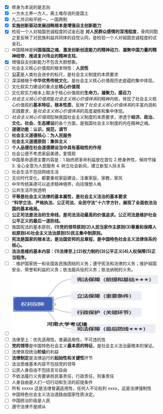 - [x] 修身为本说的是志向
 - [x] 一方水土养一方人，离土难存说的是国土
 - [x] 九二共识和平统一，一国两制
 - [x] **实施创新驱动发展战略根本是增强自主创新能力**
 - [x] 检验一个人对祖国忠诚程度的试金石是 **对人民群众感情的深浅程度**，骨肉同胞之爱反映了对民族利益共同体的自觉认同，是检验一个人对祖国忠诚程度的试金石。
 - [ ] 中国精神是**兴国强国之魂**，**激发创新创造能力的精神动力**，**凝聚中国力量的精神纽带**，**推进复兴伟业的精神支柱**。
 - [x] 增强自主创新能力不包含大胆想象。
- [ ] 社会主义核心价值观的根本特性：**人民性**
- [ ] **公正**是人类社会进步的标尺，是社会主义制度的本质要求
- [ ] 深深植根于**中华优秀传统文化**，是社会主义核心价值观历史底蕴的集中体现。
- [ ] 文化软实力建设的重点是**核心价值观**
- [ ] 文化软实力根本上取决于核心价值观的**生命力，凝聚力，感召力**
- [ ] *社会主义核心价值观*是*社会主义核心价值体系*的精神内核，体现了社会主义核心价值观的**基本特征，根本性质**，反映了*社会主义核心价值体系*的丰富内涵和实践要求，是*社会主义核心价值体系*的高度凝练和集中体现。
- [ ] *社会主义核心价值观*反映我国社会主义制度的本质要求，渗透于**经济、政治、文化、社会、生态建设**的各个方面，是我国社会主义制度的内在精神之魂。
- [ ] **道德功能：认识，规范，调节**
- [ ] **社会主义道德核心：为人民服务**
- [ ] **社会主义道德原则：集体主义**
- [ ] **个人品德在社会道德建设当中具有基础性的作用**
- [ ] 社会公德不考虑家庭美德，爱情观
- [ ] 中国革命道德主要内容是：1.始终把革命利益放在首位 2.修身养性，保持节操3. 全心全意为人民服务 4. 树立社会新风，建立新型人际关系
- [ ] 社会生活不包括网络生活
- [ ] 无论时代变化，都要重视家庭建设，注重家庭，家教，家风
- [ ] 中华传统美德可以追求精神境界，向往理想人格
- [ ] 公共生活开放透明
- [ ] **平等是社会主义法律的基本属性，是社会主义法治的基本要求**
- [ ] **“科学立法、严格执法、公正司法、全民守法”十六字方针，展现了全面依法治国的基本格局。**
- [ ] **公正司法是法治的生命线，是司法活动最高的价值追求。公正司法是维护社会公平正义的最后一道防线。**
- [ ] 我国宪法的基本原则，**(1)党的领导原则(2)人民当家作主原则(3)尊重和保障人权原则(4)社会主义法治原则(5)民主集中制原则。**
- [ ] **宪法是国家的根本法，是治国安邦的总章程，是中国特色社会主义法律体系的核心。**
- [ ] **法治思维的基本内容：(1)法律至上(2)权力制约(3)公平正义(4)人权保障(5)正当程序。**
- [ ] ：维护国家统一和全国各民族团结的义务；遵守宪法和法律的义务；维护祖国安全、荣誉和利益的义务；依法服兵役的义务；依法纳税的义务。
- [ ] ![输入图片说明](/imgs/2024-06-25/P9t5dv4wOXdV8fCF.png)
- [ ] 法律至上：优先适用性，普遍适用性，不可违抗性
- [ ] **党的领导**是中国特色社会主义**最本质的特征**，是社会主义法治最根本的保证。
- [ ] 法律体现统治**阶级**的利益
- [ ] **法律制定**是法律运行的**起始性和关键性**环节
- [ ] 法治思维基本内容不包括党的领导
- [ ] 公民人身自由不包括言论自由
- [ ] 不依法履行义务要承担民事责任，行政责任，刑事责任
- [ ] 人身自由是人们一切行动和生活的前提条件
- [ ] 所有 xxxxx 这是法律普遍适用性，任何人不论权利 xxxx，这是法律强制性
- [ ] 中国特色社会主义法治道路由国家性质决定。
- [ ] 中国统治阶级是人民
- [ ] 遵守法律不是顺从 
<!--stackedit_data:
eyJoaXN0b3J5IjpbOTM0MzM4NDExLDEyNjQyMjUzMDcsMTU3Mj
MwNDEzNiwxNjI1MDE1NTk4LDE2MTMyODE2NjAsMTY4ODc5OTM4
MiwtNDQyNzg3MjAzLDIwODc3Njk4MjQsLTE0MzU4MzA5NDksMT
gyNDI1NzY0MCwxNDczODkyNjc1XX0=
-->